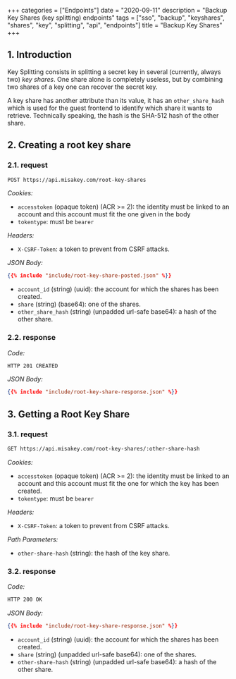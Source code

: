 +++
categories = ["Endpoints"]
date = "2020-09-11"
description = "Backup Key Shares (key splitting) endpoints"
tags = ["sso", "backup", "keyshares", "shares", "key", "splitting", "api", "endpoints"]
title = "Backup Key Shares"
+++

## 1. Introduction

Key Splitting consists in splitting a secret key in several (currently, always two) *key shares*.
One share alone is completely useless, but by combining two shares of a key one can recover the secret key.

A key share has another attribute than its value,
it has an `other_share_hash` which is used for the guest frontend to identify which share it wants to retrieve.
Technically speaking, the hash is the SHA-512 hash of the other share.

## 2. Creating a root key share

### 2.1. request

```bash
POST https://api.misakey.com/root-key-shares
```

_Cookies:_
- `accesstoken` (opaque token) (ACR >= 2): the identity must be linked to an account and this account must fit the one given in the body
- `tokentype`: must be `bearer`

_Headers:_
- `X-CSRF-Token`: a token to prevent from CSRF attacks.

_JSON Body:_
```json
{{% include "include/root-key-share-posted.json" %}}
```

- `account_id` (string) (uuid): the account for which the shares has been created.
- `share` (string) (base64): one of the shares.
- `other_share_hash` (string) (unpadded url-safe base64): a hash of the other share.

### 2.2. response

_Code:_
```bash
HTTP 201 CREATED
```

_JSON Body:_
```json
{{% include "include/root-key-share-response.json" %}}
```

## 3. Getting a Root Key Share

### 3.1. request

```bash
GET https://api.misakey.com/root-key-shares/:other-share-hash
```

_Cookies:_
- `accesstoken` (opaque token) (ACR >= 2): the identity must be linked to an account and this account must fit the one for which the key has been created.
- `tokentype`: must be `bearer`

_Headers:_
- `X-CSRF-Token`: a token to prevent from CSRF attacks.

_Path Parameters:_
- `other-share-hash` (string): the hash of the key share.


### 3.2. response

_Code:_
```bash
HTTP 200 OK
```

_JSON Body:_
```json
{{% include "include/root-key-share-response.json" %}}
```

- `account_id` (string) (uuid): the account for which the shares has been created.
- `share` (string) (unpadded url-safe base64): one of the shares.
- `other-share-hash` (string) (unpadded url-safe base64): a hash of the other share.
